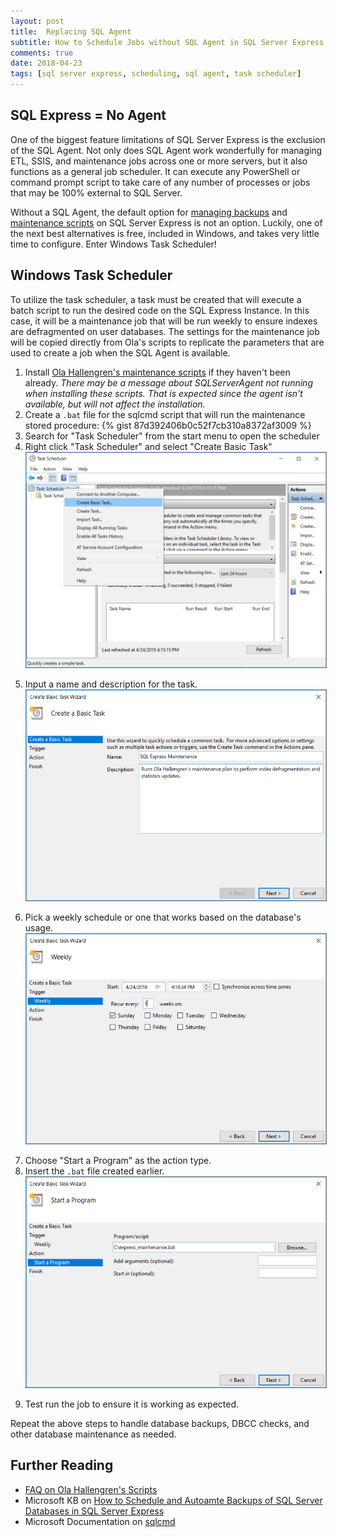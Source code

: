 ```yaml
---
layout: post
title:  Replacing SQL Agent
subtitle: How to Schedule Jobs without SQL Agent in SQL Server Express
comments: true
date: 2018-04-23
tags: [sql server express, scheduling, sql agent, task scheduler]
---
```


## SQL Express = No Agent

One of the biggest feature limitations of SQL Server Express is the exclusion of
the SQL Agent. Not only does SQL Agent work wonderfully for managing ETL, SSIS,
and maintenance jobs across one or more servers, but it also functions as a general
job scheduler. It can execute any PowerShell or command prompt script to take care of
any number of processes or jobs that may be 100% external to SQL Server.

Without a SQL Agent, the default option for [managing backups](http://expressdb.io/sql-server-express-backups/) and [maintenance scripts](http://expressdb.io/sql-server-express-maintenance/) on SQL Server Express is not an option. Luckily, one of the next best alternatives is free, included in Windows,
and takes very little time to configure. Enter Windows Task Scheduler!

## Windows Task Scheduler

To utilize the task scheduler, a task must be created that will execute a batch script to
run the desired code on the SQL Express Instance. In this case, it will be a maintenance job
that will be run weekly to ensure indexes are defragmented on user databases. The
settings for the maintenance job will be copied directly from Ola's scripts to replicate
the parameters that are used to create a job when the SQL Agent is available.

1. Install [Ola Hallengren's maintenance scripts](https://ola.hallengren.com/sql-server-index-and-statistics-maintenance.html) if they haven't been already. *There may be a message about SQLServerAgent not running when installing these scripts. That is expected since the agent isn't available, but will not affect the installation.*
2. Create a `.bat` file for the sqlcmd script that will run the maintenance stored procedure:
    {% gist 87d392406b0c52f7cb310a8372af3009 %}
3. Search for "Task Scheduler" from the start menu to open the scheduler
4. Right click "Task Scheduler" and select "Create Basic Task"
      <div>
      <img style="display: block; border: 1px solid gray;" src="../img/task_scheduler_1.PNG" title="Windows Task Scheduler" alt="Windows Task Scheduler">
      <br/>
      </div>
5. Input a name and description for the task.
      <div>
      <img style="display: block; border: 1px solid gray;" src="../img/task_scheduler_2.PNG" title="Windows Task Scheduler" alt="Windows Task Scheduler">
      <br/>
      </div>
6. Pick a weekly schedule or one that works based on the database's usage.
      <div>
      <img style="display: block; border: 1px solid gray;" src="../img/task_scheduler_3.PNG" title="Windows Task Scheduler" alt="Windows Task Scheduler">
      <br/>
      </div>
7. Choose "Start a Program" as the action type.
8. Insert the `.bat` file created earlier.
      <div>
      <img style="display: block; border: 1px solid gray;" src="../img/task_scheduler_4.PNG" title="Windows Task Scheduler" alt="Windows Task Scheduler">
      <br/>
      </div>
9. Test run the job to ensure it is working as expected.

Repeat the above steps to handle database backups, DBCC checks, and other database maintenance as needed.

## Further Reading

* [FAQ on Ola Hallengren's Scripts](https://ola.hallengren.com/frequently-asked-questions.html)
* Microsoft KB on [How to Schedule and Autoamte Backups of SQL Server Databases in SQL Server Express](https://support.microsoft.com/en-us/help/2019698/how-to-schedule-and-automate-backups-of-sql-server-databases-in-sql-se)
* Microsoft Documentation on [sqlcmd](https://docs.microsoft.com/en-us/sql/tools/sqlcmd-utility?view=sql-server-2017)
